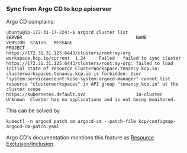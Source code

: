 ### Sync from Argo CD to kcp apiserver

Argo CD complains:
```console
ubuntu@ip-172-31-17-224:~$ argocd cluster list
SERVER                                           NAME                       VERSION  STATUS   MESSAGE                                                                                                                                                                                                                                                                                                                                                  PROJECT
https://172.31.31.125:6443/clusters/root:my-org  workspace.kcp.io/current  1.24     Failed   failed to sync cluster https://172.31.31.125:6443/clusters/root:my-org: failed to load initial state of resource ClusterWorkspace.tenancy.kcp.io: clusterworkspaces.tenancy.kcp.io is forbidden: User "system:serviceaccount:kube-system:argocd-manager" cannot list resource "clusterworkspaces" in API group "tenancy.kcp.io" at the cluster scope
https://kubernetes.default.svc                   in-cluster                          Unknown  Cluster has no applications and is not being monitored.   
```

This can be solved by
```
kubectl -n argocd patch cm argocd-cm --patch-file kcp/configmap-argocd-cm-patch.yaml
```

Argo CD's documentation mentions this feature as [Resource Exclusion/Inclusion](https://argo-cd.readthedocs.io/en/stable/operator-manual/declarative-setup/#resource-exclusioninclusion).
